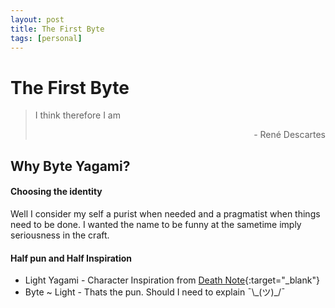 ```yaml
---
layout: post
title: The First Byte
tags: [personal]
---
```


The First Byte
==============

> I think therefore I am  
> <p style="text-align: right"> - René Descartes </p>


## Why Byte Yagami?
#### Choosing the identity
Well I consider my self a purist when needed and a pragmatist when things need to be done. I wanted the name to be funny at the sametime imply seriousness in the craft.
#### Half pun and Half Inspiration
* Light Yagami - Character Inspiration from [Death Note](https://www.imdb.com/title/tt0877057/){:target="_blank"}
* Byte ~ Light - Thats the pun. Should I need to explain ¯\\_(ツ)\_/¯